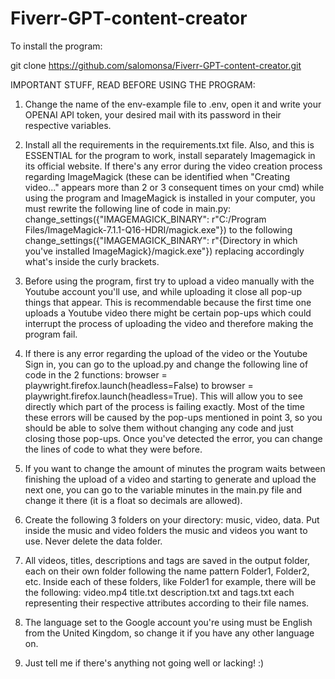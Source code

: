 # Fiverr-GPT-content-creator

To install the program:

git clone https://github.com/salomonsa/Fiverr-GPT-content-creator.git

IMPORTANT STUFF, READ BEFORE USING THE PROGRAM:

1. Change the name of the env-example file to .env, open it and write your OPENAI API token, your desired mail with its password in their respective variables.

2. Install all the requirements in the requirements.txt file. Also, and this is ESSENTIAL for the program to work, install separately Imagemagick in its official website. If there's any error during the video creation process regarding ImageMagick (these can be identified when "Creating video..." appears more than 2 or 3 consequent times on your cmd) while using the program and ImageMagick is installed in your computer, you must rewrite the following line of code in main.py: change_settings({"IMAGEMAGICK_BINARY": r"C:/Program Files/ImageMagick-7.1.1-Q16-HDRI/magick.exe"}) to the following change_settings({"IMAGEMAGICK_BINARY": r"{Directory in which you've installed ImageMagick}/magick.exe"}) replacing accordingly what's inside the curly brackets.

3. Before using the program, first try to upload a video manually with the Youtube account you'll use, and while uploading it close all pop-up things that appear. This is recommendable because the first time one uploads a Youtube video there might be certain pop-ups which could interrupt the process of uploading the video and therefore making the program fail.

4. If there is any error regarding the upload of the video or the Youtube Sign in, you can go to the upload.py and change the following line of code in the 2 functions: browser = playwright.firefox.launch(headless=False) to browser = playwright.firefox.launch(headless=True). This will allow you to see directly which part of the process is failing exactly. Most of the time these errors will be caused by the pop-ups mentioned in point 3, so you should be able to solve them without changing any code and just closing those pop-ups. Once you've detected the error, you can change the lines of code to what they were before.

5. If you want to change the amount of minutes the program waits between finishing the upload of a video and starting to generate and upload the next one, you can go to the variable minutes in the main.py file and change it there (it is a float so decimals are allowed).

6. Create the following 3 folders on your directory: music, video, data. Put inside the music and video folders the music and videos you want to use. Never delete the data folder.

7. All videos, titles, descriptions and tags are saved in the output folder, each on their own folder following the name pattern Folder1, Folder2, etc. Inside each of these folders, like Folder1 for example, there will be the following: video.mp4 title.txt description.txt and tags.txt each representing their respective attributes according to their file names.

8. The language set to the Google account you're using must be English from the United Kingdom, so change it if you have any other language on.

9. Just tell me if there's anything not going well or lacking! :)
